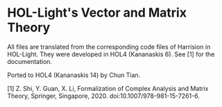# HOL-Light's Vector and Matrix Theory

All files are translated from the corresponding code files of Harrision in HOL-Light. They were developed in HOL4 (Kananaskis 6). See [1] for the documentation.

Ported to HOL4 (Kananaskis 14) by Chun Tian.

[1] Z. Shi, Y. Guan, X. Li, Formalization of Complex Analysis and Matrix Theory,
    Springer, Singapore, 2020. doi:10.1007/978-981-15-7261-6.
